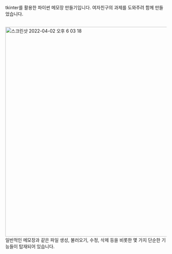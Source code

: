 tkinter를 활용한 파이썬 메모장 만들기입니다. 여자친구의 과제를 도와주려 함께 만들었습니다. 
</br>
</br>

<img width="654" alt="스크린샷 2022-04-02 오후 6 03 18" src="https://user-images.githubusercontent.com/68934467/161375980-fba9a48e-1b98-4123-91e1-000df2f0987a.png">
</br>
일반적인 메모장과 같은 파일 생성, 불러오기, 수정, 삭제 등을 비롯한 몇 가지 단순한 기능들이 탑재되어 있습니다. 
